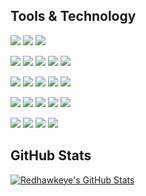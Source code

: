 ## Tools & Technology
![](https://img.shields.io/badge/OS-Linux-informational?style=flat&logo=linux)
![](https://img.shields.io/badge/OS-Unix-informational?style=flat&logo=bsd)
![](https://img.shields.io/badge/OS-Windows-informational?style=flat&logo=windows)

![](https://img.shields.io/badge/Code-Bash-informational?style=flat&logo=gnubash)
![](https://img.shields.io/badge/Code-Python-informational?style=flat&logo=python)
![](https://img.shields.io/badge/Code-Php-informational?style=flat&logo=php)
![](https://img.shields.io/badge/Code-Perl-informational?style=flat&logo=perl)
![](https://img.shields.io/badge/Code-C/C++-informational?style=flat&logo=c%2B%2B)

![](https://img.shields.io/badge/Tools-Docker-informational?style=flat&logo=docker)
![](https://img.shields.io/badge/Tools-Kubernetes-informational?style=flat&logo=kubernetes)
![](https://img.shields.io/badge/Tools-Openstack-informational?style=flat&logo=openstack)
![](https://img.shields.io/badge/Tools-ESXI-informational?style=flat&logo=vmware)
![](https://img.shields.io/badge/Tools-Proxmox-informational?style=flat&logo=proxmox)

![](https://img.shields.io/badge/Cloud-AWS-informational?style=flat&logo=amazon)
![](https://img.shields.io/badge/Cloud-GCP-informational?style=flat&logo=googlecloud)
![](https://img.shields.io/badge/Cloud-Azure-informational?style=flat&logo=microsoftazure)
![](https://img.shields.io/badge/Cloud-Huawei-informational?style=flat&logo=huawei)
![](https://img.shields.io/badge/Cloud-Alibaba-informational?style=flat&logo=alibabacloud)

![](https://img.shields.io/badge/CI/CD-CircleCI-informational?style=flat&logo=circleci)
![](https://img.shields.io/badge/CI/CD-Github-informational?style=flat&logo=githubactions)
![](https://img.shields.io/badge/CI/CD-Azure-informational?style=flat&logo=azuredevops)
![](https://img.shields.io/badge/CI/CD-Jenkins-informational?style=flat&logo=jenkins)

## GitHub Stats
<a href="https://github.com/redhawkeye/redhawkeye">
  <img align="center" src="https://github-readme-stats-sigma-five.vercel.app/api?username=redhawkeye&show_icons=true&line_height=27&count_private=true&title_color=6aa6f8&text_color=8a919a&icon_color=6aa6f8&bg_color=0e1116" alt="Redhawkeye's GitHub Stats" />
</a>
